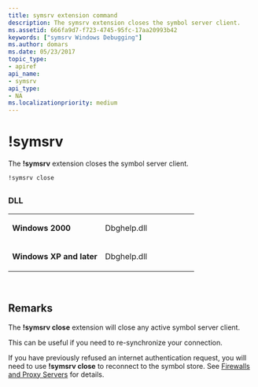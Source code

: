 ```yaml
---
title: symsrv extension command
description: The symsrv extension closes the symbol server client.
ms.assetid: 666fa9d7-f723-4745-95fc-17aa20993b42
keywords: ["symsrv Windows Debugging"]
ms.author: domars
ms.date: 05/23/2017
topic_type:
- apiref
api_name:
- symsrv
api_type:
- NA
ms.localizationpriority: medium
---
```


# !symsrv


The **!symsrv** extension closes the symbol server client.

```
!symsrv close
```

## <span id="ddk__symsrv_dbg"></span><span id="DDK__SYMSRV_DBG"></span>


### <span id="DLL"></span><span id="dll"></span>DLL

<table>
<colgroup>
<col width="50%" />
<col width="50%" />
</colgroup>
<tbody>
<tr class="odd">
<td align="left"><p><strong>Windows 2000</strong></p></td>
<td align="left"><p>Dbghelp.dll</p></td>
</tr>
<tr class="even">
<td align="left"><p><strong>Windows XP and later</strong></p></td>
<td align="left"><p>Dbghelp.dll</p></td>
</tr>
</tbody>
</table>

 

Remarks
-------

The **!symsrv close** extension will close any active symbol server client.

This can be useful if you need to re-synchronize your connection.

If you have previously refused an internet authentication request, you will need to use **!symsrv close** to reconnect to the symbol store. See [Firewalls and Proxy Servers](firewalls-and-proxy-servers.md) for details.

 

 





